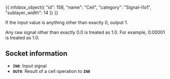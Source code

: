 {{ infobox_object({
	"id": 158,
	"name": "Ceil",
	"category": "Signal-i1o1",
	"sublayer_width": 14
}) }}

If the input value is anything other than exactly 0, output 1.

Any raw signal other than exactly 0.0 is treated as 1.0. For example, 0.00001 is treated as 1.0.

## Socket information
- **`IN0`**: Input signal
- **`OUT0`**: Result of a ceil operation to **`IN0`**
